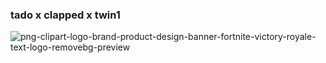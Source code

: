 
### tado x clapped x twin1 


![png-clipart-logo-brand-product-design-banner-fortnite-victory-royale-text-logo-removebg-preview](https://github.com/clappedev/fornitesdks/assets/89509337/ee34ad83-5dfa-4899-b27d-b9715f30c55f)

